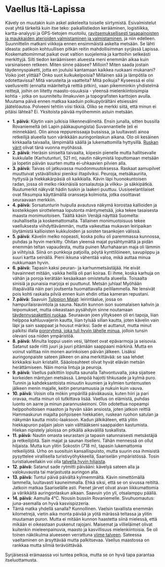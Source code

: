 # Vaellus Itä-Lapissa

Kävely on muutakin kuin askel askeleelta toiselle siirtymistä. Esivalmistelut ovat yhtä tärkeitä kuin itse teko: paikallistiedon kerääminen, logistiikka, kartta-analyysi ja GPS-tietojen muotoilu, [ravitsemuksellisesti tasapainoisten ja maukkaiden aterioiden valmistaminen ja valmistaminen](https://fediverse.blog/~/ExploreWilder/Backcountry%20Cooking), ja niin edelleen. Suunnittelin matkani viikkoja ennen ensimmäistä askelta metsään. Se lähti ideasta: patikoin kohtuullisen pitkän reitin mahdollisimman syrjässä Lapissa. Koskemattomimmat paikat ovat valtion suojelemia ja karttoihin selkeästi merkittyjä. Silti tiedon keräämiseen alueesta meni enemmän aikaa kuin varsinaiseen retkeen. Miten sinne pääsee? Milloin? Miten saada jostain täydennyspaketti, jotta en joutuisi kantamaan kaikkea ruokaani mukanani? Voiko joet ylittää? Onko suot kulkukelpoisia? Millainen sää ja lämpötila on odotettavissa? Mitä varusteita ja vaatteita? Mitä polkuja? Kyseessä ei olisi vaellusreitti (ennalta määriteltyä reittiä pitkin), vaan pikemminkin yhdistelmä reittejä, joihin on liitetty maasto-osuuksia - yleensä mielenkiintoisimpia kohtia - jotka on suunniteltu ilmakuvien ja topografisten karttojen avulla. Muutama päivä ennen matkaa kaaduin polkupyörältäni etsiessäni jäätelöautoa. Polveeni tehtiin viisi tikkiä. Oliko se merkki siitä, että minun ei pitäisi lähteä? Ei. Yksitoista päivää myöhemmin astuin metsään.

* **1. päivä:** Käytin vain julkisia liikennevälineitä. Ensin junalla, sitten bussilla Rovaniemeltä (eli Lapin pääkaupungista) Suvannantielle (eli ei minnekään). Olin ainoa reppureissaaja bussissa, ja luultavasti ainoa retkeilijä alueella tuon värikkään auringonlaskun aikana. Olo oli kesäinen kirkkaalla taivaalla, lämpimällä säällä ja lukemattomilla hyttysillä. [Ruskan värit](story:Ruskadventure) olivat tänä vuonna myöhässä.
* **2. päivä:** Heräsin siniseltä taivaalta, kiipesin pienelle mutta hallitsevalle kukkulalle (Karhutunturi, 521 m), nautin näkymistä loputtomaan metsään ja lopetin päivän suurten mutta ei-uhkaavien pilvien alla.
* **3. päivä:** Taivas oli jatkuvassa muodonmuutoksessa. Raskaat aamupilvet muuttuivat ystävällisiksi pieniksi iltapilviksi. Peuroja, metsäkauriita, hyttysiä ja hiekkakärpäsiä oli kaikkialla. Kävin läpi huonokuntoisen radan, jossa oli melko rikkinäisiä sorsalautoja ja vilkku- ja säkkipätkiä. Ruutumerkit näkyvät hädin tuskin ja laakeri puuttuu. Uusiseelantilaiset ovat fiksumpia käyttämällä oransseja kolmioita, jotka osoittavat seuraavaan merkkiin.
* **4. päivä:** Sorsatunturin huipulla avautuva näkymä korostaa kallioiden ja kosteikkojen sirottelemaa loputonta mäntymetsää, joka tekee tasaisesta maasta monimuotoisen. Täältä käsin Venäjä näyttää Suomelta: rauhalliselta ja koskemattomalta. Tällainen monimuotoisuus tekee vaelluksesta viihdyttävämmän, mutta vaikeuttaa mukavan leiripaikan löytämistä kallioisten kukkuloiden ja soisten tasankojen välissä.
* **5. päivä:** Kävelin melko nopeasti, koska polku oli paremmassa kunnossa, puhdas ja hyvin merkitty. Ohitan yleensä majat pysähtymättä ja pidän enemmän teltan vapaudesta, mutta puinen Murhahaaran maja oli lämmin ja viihtyisä. Siinä on punkkoja patjoilla, pöytä kynttilöineen, savupiippu ja suuri kartta seinällä. Pieni ikkuna vähentää valoa, mikä auttaa minua nukkumaan hyvin.
* **6. päivä:** Tapasin kaksi peuran- ja karhunmetsästäjää. He eivät havainneet mitään, vaikka heillä oli pari koiraa. Ei ihme, koska karhuja on vähän ja poroja kerätään kesäaikaan omistetulla alueella. Toisaalta sinisiä ja punaisia marjoja ei puuttunut. Metsän juhlaa! Myöhään iltapäivällä näin pari joutsenta huomattavalla peililammella. Ne lensivät pois kohti raskaita pilviä ennen kuin ehdin ottaa kameran repustani.
* **7. päivä:** Saavuin [Tulppion Majat](https://tulppio.fi/): leirintäalue, jossa on hampurilaisravintola ja sauna. Nautin kunnon ison suomalaisen kahvin ja leipomukset, mutta oikeastaan pysähdyin sinne noutamaan [täydennyspakettini ruokaa](https://fediverse.blog/~/ExploreWilder/11%20Days%20of%20Food). Seuraavan joen ylitykseen oli eri tapoja, liian helppoa kahluuvaijerin kautta, liian tylsää sillan kautta, joten kävelin vain läpi ja sain saappaat ja housut märiksi. Sade ei auttanut, mutta minut palkitsi illalla [pororyhmä, joka tuli hyvin lähelle minua](https://p.lu/w/1wAAKSYngZddd3pNGxofkQ), jolloin tunsin olevani osa niiden ympäristöä.
* **8. päivä:** Minulta loppui usein vesi, lähteet ovat epävarmoja ja seisovia. Satanut sade riitti juuri ja juuri pitämään saappaani märkinä. Mutta en voinut valittaa niin monen aurinkoisen päivän jälkeen. Lisäksi auringonpaiste sateen jälkeen on aina merkittävää: se saa lehdet kirkkaiksi kuin kristallit. Sääolosuhteet olivat hyvät elävän metsän herättämiseen. Näin monia lintuja ja peuroja.
* **9. päivä:** Vaellus palkittiin lopulta saunalla Tahvontuvalla, joka sijaitsee korkeiden mäntyjen metsässä. Lämpöä hajotti tihkusade ja kylmä puro. Tunnin ja kahdeksantoista minuutin kuumien ja kylmien tuntemusten jälkeen menin majalle, keitin perunamuusia ja nukuin kuin vauva.
* **10. päivä:** Voisin olla mökin ympärillä päiväkausia, kuten hiiri ja pari oravaa, mutta minun oli tutkittava lisää. Vaellus on elämistä, puhdas luonto on aarre ja minun parannuskeinoni. Olin odotettua nopeampi helppohoitoisen maaston ja hyvän sään ansiosta, joten jatkoin reittiä Hammaskurun majalta pohjoiseen hiekkatien, ruskean ruohon satulan ja näkymän kautta mistic-laaksoon. Kadun jälkikäteen, että ylitin hiekkapuron paljain jaloin vain välttääkseni saappaiden kastumista. Hiekan nipistely jaloissa on pitkällä aikavälillä tuskallista.
* **11. päivä:** Nautin omasta seurastani ja tapasin satunnaisesti metsästäjiä ja retkeilijöitä. Sain majat ja saunan itselleni. Tähän mennessä on ollut hiljaista. Mutta kun ylitin Sokostin (718 m), tapasin lukemattomia retkeilijöitä. Urho on suosituin kansallispuisto, mutta suurin osa ihmisistä pysyttelee virallisella turistivyöhykkeellä, Saariselän ympäristössä. Tosin turistialueellakin voi olla [talvella hyvin hiljaista](story:Backcountry_Ski_Touring_Urho_Kekkonen).
* **12. päivä:** Satanut sade rytmitti päivääni: kävelyä sateen alla ja valokuvausta tai marjastusta auringon alla.
* **13. päivä:** Tuntui päivä päivältä kylmemmältä. Kävin nimettömällä lammella, luultavasti kauneimmalla. Ehkä siksi, että se on sivussa reitiltä. Jatkoin matkaa Saariselälle asti. Pienet järvet olivat aivan liikkumattomia ja värikkäitä auringonlaskun aikaan. Saavuin yön yli, otsalamppu päällä.
* **14. päivä:** Aamulla 4°C. Nousin bussiin Rovaniemelle. Sivuhuomautus: juna-asemalla on hyvä kasvispizzeria.
* Tämä matka yhdellä sanalla? Kunnollinen. Vaelsin tavallista enemmän kilometrejä, vietin aika monta päivää ja yötä märässä teltassa ja ylitin muutaman puron. Mutta ei mitään kunnon haastetta siinä mielessä, että mikään ei oikeastaan puskenut rajojani. Maisemat ja villieläimet olivat kuitenkin mieleenpainuvia, maasto ja kasvillisuus mielenkiintoisia. Se oli toinen näkökulma alueeseen verrattuna [viime talveen](story:Backcountry_Ski_Touring_Urho_Kekkonen). Sateessa vaeltaminen on ärsyttävää mutta palkitsevaa. Vaellus maastossa on rankkaa mutta silmiä terävöittävää.

Syrjäisessä erämaassa voi tuntea pelkoa, mutta se on hyvä tapa parantaa itseluottamusta.
